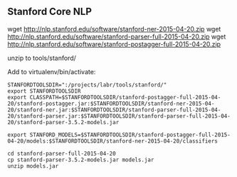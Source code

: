 ## Stanford Core NLP
wget http://nlp.stanford.edu/software/stanford-ner-2015-04-20.zip
wget http://nlp.stanford.edu/software/stanford-parser-full-2015-04-20.zip
wget http://nlp.stanford.edu/software/stanford-postagger-full-2015-04-20.zip

unzip to tools/stanford/

Add to virtualenv/bin/activate:

```
STANFORDTOOLSDIR=":/projects/labr/tools/stanford/"
export STANFORDTOOLSDIR
export CLASSPATH=$STANFORDTOOLSDIR/stanford-postagger-full-2015-04-20/stanford-postagger.jar:$STANFORDTOOLSDIR/stanford-ner-2015-04-20/stanford-ner.jar:$STANFORDTOOLSDIR/stanford-parser-full-2015-04-20/stanford-parser.jar:$STANFORDTOOLSDIR/stanford-parser-full-2015-04-20/stanford-parser-3.5.2-models.jar

export STANFORD_MODELS=$STANFORDTOOLSDIR/stanford-postagger-full-2015-04-20/models:$STANFORDTOOLSDIR/stanford-ner-2015-04-20/classifiers
```

```
cd stanford-parser-full-2015-04-20
cp stanford-parser-3.5.2-models.jar models.jar
unzip models.jar
```
